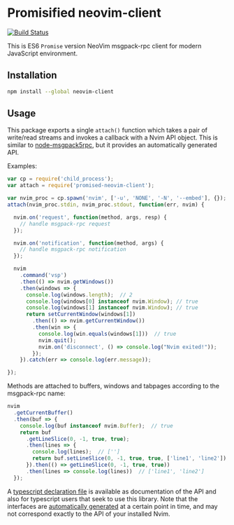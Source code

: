 Promisified neovim-client
=========================
[![Build Status](https://travis-ci.org/rhysd/promised-neovim-client.svg)](https://travis-ci.org/rhysd/promised-neovim-client)

This is ES6 `Promise` version NeoVim msgpack-rpc client for modern JavaScript environment.

## Installation

```sh
npm install --global neovim-client
```

## Usage

This package exports a single `attach()` function which takes a pair of
write/read streams and invokes a callback with a Nvim API object. This is
similar to [node-msgpack5rpc](https://github.com/tarruda/node-msgpack5rpc), but
it provides an automatically generated API.

Examples:

```js
var cp = require('child_process');
var attach = require('promised-neovim-client');

var nvim_proc = cp.spawn('nvim', ['-u', 'NONE', '-N', '--embed'], {});
attach(nvim_proc.stdin, nvim_proc.stdout, function(err, nvim) {

  nvim.on('request', function(method, args, resp) {
    // handle msgpack-rpc request
  });

  nvim.on('notification', function(method, args) {
    // handle msgpack-rpc notification
  });

  nvim
    .command('vsp')
    .then(() => nvim.getWindows())
    .then(windows => {
      console.log(windows.length);  // 2
      console.log(windows[0] instanceof nvim.Window); // true
      console.log(windows[1] instanceof nvim.Window); // true
      return setCurrentWindow(windows[1])
        .then(() => nvim.getCurrentWindow())
        .then(win => {
          console.log(win.equals(windows[1]))  // true
          nvim.quit();
          nvim.on('disconnect', () => console.log("Nvim exited!"));
        });
    }).catch(err => console.log(err.message));

});
```

Methods are attached to buffers, windows and tabpages according to the
msgpack-rpc name:

```js
nvim
  .getCurrentBuffer()
  .then(buf => {
    console.log(buf instanceof nvim.Buffer);  // true
    return buf
      .getLineSlice(0, -1, true, true);
      .then(lines => {
        console.log(lines);  // ['']
        return buf.setLineSlice(0, -1, true, true, ['line1', 'line2']);
      }).then(() => getLineSlice(0, -1, true, true))
      .then(lines => console.log(lines))  // ['line1', 'line2']
  });
```

A [typescript declaration file](index.d.ts) is available as documentation of the
API and also for typescript users that seek to use this library. Note that the
interfaces are [automatically generated](generate-typescript-interfaces.js) at a
certain point in time, and may not correspond exactly to the API of your
installed Nvim.

